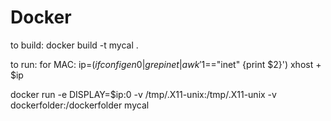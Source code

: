 # Docker


to build:
docker build -t mycal .

to run:
  for MAC:
    ip=$(ifconfig en0 | grep inet | awk '$1=="inet" {print $2}')
    xhost + $ip

docker run -e DISPLAY=$ip:0 -v /tmp/.X11-unix:/tmp/.X11-unix -v dockerfolder:/dockerfolder mycal
